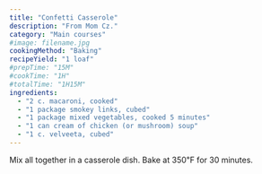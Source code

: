 ```yaml
---
title: "Confetti Casserole"
description: "From Mom Cz."
category: "Main courses"
#image: filename.jpg
cookingMethod: "Baking"
recipeYield: "1 loaf"
#prepTime: "15M"
#cookTime: "1H"
#totalTime: "1H15M"
ingredients:
  - "2 c. macaroni, cooked"
  - "1 package smokey links, cubed"
  - "1 package mixed vegetables, cooked 5 minutes"
  - "1 can cream of chicken (or mushroom) soup"
  - "1 c. velveeta, cubed"
---
```


Mix all together in a casserole dish. Bake at 350℉ for 30 minutes.
